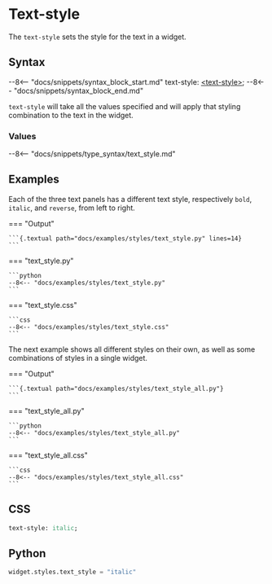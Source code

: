 # Text-style

The `text-style` sets the style for the text in a widget.

## Syntax

--8<-- "docs/snippets/syntax_block_start.md"
text-style: <a href="../../css_types/text_style">&lt;text-style&gt;</a>;
--8<-- "docs/snippets/syntax_block_end.md"

`text-style` will take all the values specified and will apply that styling combination to the text in the widget.

### Values

--8<-- "docs/snippets/type_syntax/text_style.md"

## Examples

Each of the three text panels has a different text style, respectively `bold`, `italic`, and `reverse`, from left to right.

=== "Output"

    ```{.textual path="docs/examples/styles/text_style.py" lines=14}
    ```

=== "text_style.py"

    ```python
    --8<-- "docs/examples/styles/text_style.py"
    ```

=== "text_style.css"

    ```css
    --8<-- "docs/examples/styles/text_style.css"
    ```

The next example shows all different styles on their own, as well as some combinations of styles in a single widget.

=== "Output"

    ```{.textual path="docs/examples/styles/text_style_all.py"}
    ```

=== "text_style_all.py"

    ```python
    --8<-- "docs/examples/styles/text_style_all.py"
    ```

=== "text_style_all.css"

    ```css
    --8<-- "docs/examples/styles/text_style_all.css"
    ```

## CSS

```sass
text-style: italic;
```

## Python

```python
widget.styles.text_style = "italic"
```
